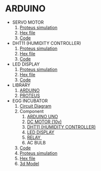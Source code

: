 # ARDUINO

<ul>
<li>SERVO MOTOR<br />
<ol type="1">
<li><a href="https://github.com/Tahsin000/ARDUINO/blob/main/SERVO%20MOTOR/SERVO%20MOTOR.pdsprj">Proteus simulation</a></li>
<li><a href="https://github.com/Tahsin000/ARDUINO/blob/main/SERVO%20MOTOR/Sweep.ino.hex">Hex file</a></li>
<li><a href="https://github.com/Tahsin000/ARDUINO/blob/main/SERVO%20MOTOR/Code/Code.ino">Code</a></li>
</ol>
</li>
<li>DHT11 (HUMIDITY CONTROLLER)
<ol type="1">
<li><a href="https://github.com/Tahsin000/ARDUINO/blob/main/DHT11/Main.pdsprj">Proteus simulation</a></li>
<li><a href="https://github.com/Tahsin000/ARDUINO/blob/main/DHT11/DHT11.ino.hex">Hex file</a></li>
<li><a href="https://github.com/Tahsin000/ARDUINO/blob/main/DHT11/DHT11.ino">Code</a></li>
</ol>
</li>
<li>LED DISPLAY
<ol type="1">
<li><a href="https://github.com/Tahsin000/ARDUINO/blob/main/LED%20DISPLAY/Main.pdsprj">Proteus simulation</a></li>
<li><a href="https://github.com/Tahsin000/ARDUINO/blob/main/LED%20DISPLAY/code/Code_LCD.ino.hex">Hex file</a></li>
<li><a href="https://github.com/Tahsin000/ARDUINO/blob/main/LED%20DISPLAY/code/code.ino">Code</a></li>
</ol>
</li>
<li>LIBRARY<br />
<ol type="1">
<li><a class="js-navigation-open Link--primary" title="ARDUINO" href="https://github.com/Tahsin000/ARDUINO/tree/main/LIBRARY/ARDUINO" data-pjax="#repo-content-pjax-container">ARDUINO</a></li>
<li><a class="js-navigation-open Link--primary" title="PROTEUS" href="https://github.com/Tahsin000/ARDUINO/tree/main/LIBRARY/PROTEUS" data-pjax="#repo-content-pjax-container">PROTEUS</a></li>
</ol>
</li>
<li>EGG INCUBATOR
<ol type="1">
<li><a href="https://github.com/Tahsin000/ARDUINO/blob/main/EGG%20INCUBATOR/Capture.PNG">Circuit Diagram</a></li>
<li>Component
<ol>
<li><a href="https://store.roboticsbd.com/arduino-bangladesh/94-8-arduino-uno-bangladesh.html">ARDUINO UNO</a></li>
<li><a href="https://www.daraz.com.bd/aquariums-accessories-water-pumps/">DC MOTOR (10v)</a></li>
<li><a href="https://store.roboticsbd.com/sensors/667-dht11-temperature-and-relative-humidity-sensor-module-for-arduino-robotics-bangladesh.html">DHT11 (HUMIDITY CONTROLLER)</a></li>
<li><a href="https://store.roboticsbd.com/display/1642-lcd-16x2-blue-backlight-robotics-bangladesh.html">LED DISPLAY</a></li>
<li><a href="https://store.roboticsbd.com/robotics-parts/1398-1-channel-12v-relay-board-module-robotics-bangladesh.html">RELAY&nbsp;</a></li>
<li>AC BULB</li>
</ol>
</li>
<li><a href="https://github.com/Tahsin000/ARDUINO/blob/main/EGG%20INCUBATOR/Code/Code/Code.ino">Code</a></li>
<li><a href="https://github.com/Tahsin000/ARDUINO/blob/main/EGG%20INCUBATOR/Main.pdsprj">Proteus simulation</a></li>
<li><a href="https://github.com/Tahsin000/ARDUINO/blob/main/EGG%20INCUBATOR/Code/code.hex">Hex file</a></li>
<li><a href="https://3dwarehouse.sketchup.com/model/dddab2b3-1740-4511-a05b-d3c5b2e60ab4/EGG-INCUBATOR-EEE-2421-19-03-2022-Tahsin-Abrar">3d Model</a></li>
</ol>
</li>
</ul>
<div class="jfk-bubble gtx-bubble" style="visibility: visible; left: 127px; top: 89px; opacity: 1;">&nbsp;</div>
